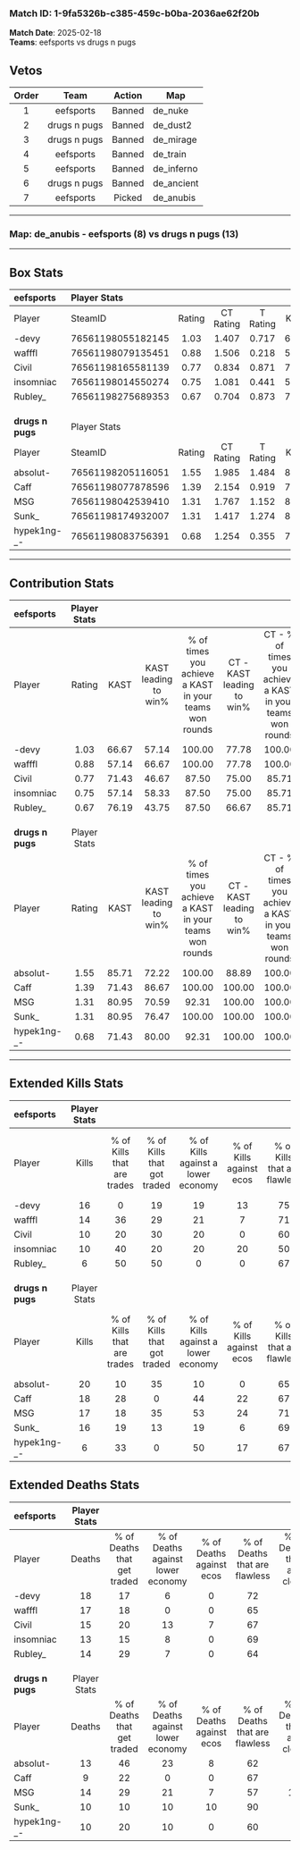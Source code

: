 ### Match ID: 1-9fa5326b-c385-459c-b0ba-2036ae62f20b  
**Match Date**: 2025-02-18  
**Teams**: eefsports vs drugs n pugs  

## Vetos  

| Order | Team | Action | Map |
| :---: | :--: | :----: | --- |
| 1 | eefsports | Banned | de_nuke |
| 2 | drugs n pugs | Banned | de_dust2 |
| 3 | drugs n pugs | Banned | de_mirage |
| 4 | eefsports | Banned | de_train |
| 5 | eefsports | Banned | de_inferno |
| 6 | drugs n pugs | Banned | de_ancient |
| 7 | eefsports | Picked | de_anubis |

---  

### **Map**: de_anubis - eefsports (8) vs drugs n pugs (13)  
---  

## Box Stats  

| **eefsports**    | Player Stats      |        |           |          |       |       |       |         |        |      |     |
| :- | :- | :-: | :-: | :-: | :-: | :-: | :-: | :-: | :-: | :-: | :-: |
| Player           | SteamID           | Rating | CT Rating | T Rating | KAST  |  ADR  | Kills | Assists | Deaths | K/D  | HS% |
| -devy            | 76561198055182145 |  1.03  |   1.407   |  0.717   | 66.67 | 82.7  |  16   |    4    |   18   | 0.89 | 18  |
| wafffl           | 76561198079135451 |  0.88  |   1.506   |  0.218   | 57.14 | 76.4  |  14   |    2    |   17   | 0.82 | 57  |
| Civil            | 76561198165581139 |  0.77  |   0.834   |  0.871   | 71.43 | 46.4  |  10   |    2    |   15   | 0.67 | 70  |
| insomniac        | 76561198014550274 |  0.75  |   1.081   |  0.441   | 57.14 | 57.7  |  10   |    2    |   13   | 0.77 | 60  |
| Rubley_          | 76561198275689353 |  0.67  |   0.704   |  0.873   | 76.19 | 44.3  |   6   |    5    |   14   | 0.43 | 66  |
|                  |                   |        |           |          |       |       |       |         |        |      |     |
|                  |                   |        |           |          |       |       |       |         |        |      |     |
|                  |                   |        |           |          |       |       |       |         |        |      |     |
| **drugs n pugs** | Player Stats      |        |           |          |       |       |       |         |        |      |     |
| Player           | SteamID           | Rating | CT Rating | T Rating | KAST  |  ADR  | Kills | Assists | Deaths | K/D  | HS% |
| absolut-         | 76561198205116051 |  1.55  |   1.985   |  1.484   | 85.71 | 107.0 |  20   |    5    |   13   | 1.54 | 80  |
| Caff             | 76561198077878596 |  1.39  |   2.154   |  0.919   | 71.43 | 90.6  |  18   |    2    |   9    | 2.00 | 55  |
| MSG              | 76561198042539410 |  1.31  |   1.767   |  1.152   | 80.95 | 87.2  |  17   |    8    |   14   | 1.21 | 58  |
| Sunk_            | 76561198174932007 |  1.31  |   1.417   |  1.274   | 80.95 | 71.1  |  16   |    5    |   10   | 1.60 | 12  |
| hypek1ng-_-      | 76561198083756391 |  0.68  |   1.254   |  0.355   | 71.43 | 27.3  |   6   |    4    |   10   | 0.60 | 33  |
---  

## Contribution Stats  

| **eefsports**    | Player Stats |       |                      |                                                        |                           |                                                             |                          |                                                            |
| :- | :-: | :-: | :-: | :-: | :-: | :-: | :-: | :-: |
| Player           |    Rating    | KAST  | KAST leading to win% | % of times you achieve a KAST in your teams won rounds | CT - KAST leading to win% | CT - % of times you achieve a KAST in your teams won rounds | T - KAST leading to win% | T - % of times you achieve a KAST in your teams won rounds |
| -devy            |     1.03     | 66.67 |        57.14         |                         100.00                         |           77.78           |                           100.00                            |          20.00           |                           100.00                           |
| wafffl           |     0.88     | 57.14 |        66.67         |                         100.00                         |           77.78           |                           100.00                            |          33.33           |                           100.00                           |
| Civil            |     0.77     | 71.43 |        46.67         |                         87.50                          |           75.00           |                            85.71                            |          14.29           |                           100.00                           |
| insomniac        |     0.75     | 57.14 |        58.33         |                         87.50                          |           75.00           |                            85.71                            |          25.00           |                           100.00                           |
| Rubley_          |     0.67     | 76.19 |        43.75         |                         87.50                          |           66.67           |                            85.71                            |          14.29           |                           100.00                           |
|                  |              |       |                      |                                                        |                           |                                                             |                          |                                                            |
|                  |              |       |                      |                                                        |                           |                                                             |                          |                                                            |
|                  |              |       |                      |                                                        |                           |                                                             |                          |                                                            |
| **drugs n pugs** | Player Stats |       |                      |                                                        |                           |                                                             |                          |                                                            |
| Player           |    Rating    | KAST  | KAST leading to win% | % of times you achieve a KAST in your teams won rounds | CT - KAST leading to win% | CT - % of times you achieve a KAST in your teams won rounds | T - KAST leading to win% | T - % of times you achieve a KAST in your teams won rounds |
| absolut-         |     1.55     | 85.71 |        72.22         |                         100.00                         |           88.89           |                           100.00                            |          55.56           |                           100.00                           |
| Caff             |     1.39     | 71.43 |        86.67         |                         100.00                         |          100.00           |                           100.00                            |          71.43           |                           100.00                           |
| MSG              |     1.31     | 80.95 |        70.59         |                         92.31                          |          100.00           |                           100.00                            |          44.44           |                           80.00                            |
| Sunk_            |     1.31     | 80.95 |        76.47         |                         100.00                         |          100.00           |                           100.00                            |          55.56           |                           100.00                           |
| hypek1ng-_-      |     0.68     | 71.43 |        80.00         |                         92.31                          |          100.00           |                           100.00                            |          57.14           |                           80.00                            |
---  

## Extended Kills Stats  

| **eefsports**    | Player Stats |                            |                            |                                    |                         |                              |                                 |                                       |                    |           |
| :- | :-: | :-: | :-: | :-: | :-: | :-: | :-: | :-: | :-: | :-: |
| Player           |    Kills     | % of Kills that are trades | % of Kills that got traded | % of Kills against a lower economy | % of Kills against ecos | % of Kills that are flawless | % of Kills that are close duels | % of Kills that are assisted by flash | Pistol Round Kills | AWP Kills |
| -devy            |      16      |             0              |             19             |                 19                 |           13            |              75              |                6                |                   0                   |         9          |     1     |
| wafffl           |      14      |             36             |             29             |                 21                 |            7            |              71              |                0                |                   0                   |         0          |     0     |
| Civil            |      10      |             20             |             30             |                 20                 |            0            |              60              |               10                |                   0                   |         0          |     2     |
| insomniac        |      10      |             40             |             20             |                 20                 |           20            |              50              |                0                |                   0                   |         2          |     2     |
| Rubley_          |      6       |             50             |             50             |                 0                  |            0            |              67              |               17                |                   0                   |         0          |     1     |
|                  |              |                            |                            |                                    |                         |                              |                                 |                                       |                    |           |
|                  |              |                            |                            |                                    |                         |                              |                                 |                                       |                    |           |
|                  |              |                            |                            |                                    |                         |                              |                                 |                                       |                    |           |
| **drugs n pugs** | Player Stats |                            |                            |                                    |                         |                              |                                 |                                       |                    |           |
| Player           |    Kills     | % of Kills that are trades | % of Kills that got traded | % of Kills against a lower economy | % of Kills against ecos | % of Kills that are flawless | % of Kills that are close duels | % of Kills that are assisted by flash | Pistol Round Kills | AWP Kills |
| absolut-         |      20      |             10             |             35             |                 10                 |            0            |              65              |                5                |                  20                   |         1          |     1     |
| Caff             |      18      |             28             |             0              |                 44                 |           22            |              67              |                0                |                   0                   |         0          |     2     |
| MSG              |      17      |             18             |             35             |                 53                 |           24            |              71              |                0                |                   6                   |         0          |     2     |
| Sunk_            |      16      |             19             |             13             |                 19                 |            6            |              69              |                0                |                   0                   |         9          |     1     |
| hypek1ng-_-      |      6       |             33             |             0              |                 50                 |           17            |              67              |               17                |                   0                   |         0          |     1     |
## Extended Deaths Stats  

| **eefsports**    | Player Stats |                             |                                   |                          |                               |                            |                           |               |
| :- | :-: | :-: | :-: | :-: | :-: | :-: | :-: | :-: |
| Player           |    Deaths    | % of Deaths that get traded | % of Deaths against lower economy | % of Deaths against ecos | % of Deaths that are flawless | % of Deaths that are close | % of Deaths while blinded | Deaths to AWP |
| -devy            |      18      |             17              |                 6                 |            0             |              72               |             0              |             6             |       2       |
| wafffl           |      17      |             18              |                 0                 |            0             |              65               |             6              |            12             |       2       |
| Civil            |      15      |             20              |                13                 |            7             |              67               |             0              |             0             |       4       |
| insomniac        |      13      |             15              |                 8                 |            0             |              69               |             0              |            15             |       1       |
| Rubley_          |      14      |             29              |                 7                 |            0             |              64               |             7              |             0             |       1       |
|                  |              |                             |                                   |                          |                               |                            |                           |               |
|                  |              |                             |                                   |                          |                               |                            |                           |               |
|                  |              |                             |                                   |                          |                               |                            |                           |               |
| **drugs n pugs** | Player Stats |                             |                                   |                          |                               |                            |                           |               |
| Player           |    Deaths    | % of Deaths that get traded | % of Deaths against lower economy | % of Deaths against ecos | % of Deaths that are flawless | % of Deaths that are close | % of Deaths while blinded | Deaths to AWP |
| absolut-         |      13      |             46              |                23                 |            8             |              62               |             8              |             0             |       1       |
| Caff             |      9       |             22              |                 0                 |            0             |              67               |             0              |             0             |       1       |
| MSG              |      14      |             29              |                21                 |            7             |              57               |             14             |             0             |       4       |
| Sunk_            |      10      |             10              |                10                 |            10            |              90               |             0              |             0             |       1       |
| hypek1ng-_-      |      10      |             20              |                10                 |            0             |              60               |             0              |             0             |       4       |

